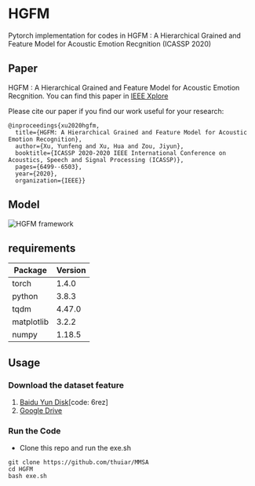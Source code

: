 # HGFM
Pytorch implementation for codes in HGFM : A Hierarchical Grained and Feature Model for Acoustic Emotion Recgnition (ICASSP 2020)
## Paper
HGFM : A Hierarchical Grained and Feature Model for Acoustic Emotion Recgnition. You can find this paper in [IEEE Xplore](https://ieeexplore.ieee.org)

Please cite our paper if you find our work useful for your research:
```
@inproceedings{xu2020hgfm,
  title={HGFM: A Hierarchical Grained and Feature Model for Acoustic Emotion Recognition},
  author={Xu, Yunfeng and Xu, Hua and Zou, Jiyun},
  booktitle={ICASSP 2020-2020 IEEE International Conference on Acoustics, Speech and Signal Processing (ICASSP)},
  pages={6499--6503},
  year={2020},
  organization={IEEE}}
```
## Model
![HGFM framework](https://github.com/zjyyyy/HGFM/blob/master/model.png)
## requirements

Package  | Version 
 ---- | -----
torch | 1.4.0
python | 3.8.3 
tqdm | 4.47.0  
matplotlib | 3.2.2
numpy | 1.18.5

## Usage
### Download the dataset feature
1. [Baidu Yun Disk](https://pan.baidu.com/s/1CX3XAQMaGyNtPPOcOtw7Hg)[code: 6rez]
2. [Google Drive](https://drive.google.com/file/d/1O4-HQb2vdisE4OJ7qHMad86HVdpl8XJt/view?usp=drivesdk)
### Run the Code
* Clone this repo and run the exe.sh
```
git clone https://github.com/thuiar/MMSA  
cd HGFM
bash exe.sh
```

